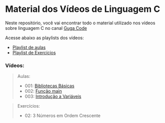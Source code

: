 # Material dos Vídeos de Linguagem C

Neste repositório, você vai encontrar todo o material utilizado nos vídeos sobre linguagem C no canal [Guga Code](https://www.youtube.com/@guga_code)

Acesse abaixo as playlists dos vídeos:
- [Playlist de aulas](https://www.youtube.com/playlist?list=PLwqXASipA2M39pVqirF99Yd7weTn8psVe)
- [Playlist de Exercícios](https://www.youtube.com/playlist?list=PLwqXASipA2M066eMNICuNZgf1WpFrSbFu)

### Vídeos:

> Aulas:
> - 001: [Bibliotecas Básicas](https://www.youtube.com/watch?v=xIl9nNWNbY8)
> - 002: [Função main](https://www.youtube.com/watch?v=0PGxa3Gh1LM)
> - 003: [Introdução a Variáveis](https://www.youtube.com/watch?v=xlIGp7ZmYCI)

> Exercícios:
> - 02: 3 Números em Ordem Crescente
